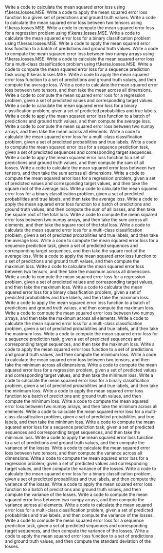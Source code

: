 Write a code to calculate the mean squared error loss using tf.keras.losses.MSE.
Write a code to apply the mean squared error loss function to a given set of predictions and ground truth values.
Write a code to calculate the mean squared error loss between two tensors using tf.keras.losses.MSE.
Write a code to compute the mean squared error loss for a regression problem using tf.keras.losses.MSE.
Write a code to calculate the mean squared error loss for a binary classification problem using tf.keras.losses.MSE.
Write a code to apply the mean squared error loss function to a batch of predictions and ground truth values.
Write a code to compute the mean squared error loss between two numpy arrays using tf.keras.losses.MSE.
Write a code to calculate the mean squared error loss for a multi-class classification problem using tf.keras.losses.MSE.
Write a code to compute the mean squared error loss for a sequence prediction task using tf.keras.losses.MSE.
Write a code to apply the mean squared error loss function to a set of predictions and ground truth values, and then compute the average loss.
Write a code to calculate the mean squared error loss between two tensors, and then take the mean across all dimensions.
Write a code to compute the mean squared error loss for a regression problem, given a set of predicted values and corresponding target values.
Write a code to calculate the mean squared error loss for a binary classification problem, given a set of predicted probabilities and true labels.
Write a code to apply the mean squared error loss function to a batch of predictions and ground truth values, and then compute the average loss.
Write a code to compute the mean squared error loss between two numpy arrays, and then take the mean across all elements.
Write a code to calculate the mean squared error loss for a multi-class classification problem, given a set of predicted probabilities and true labels.
Write a code to compute the mean squared error loss for a sequence prediction task, given a set of predicted sequences and corresponding target sequences.
Write a code to apply the mean squared error loss function to a set of predictions and ground truth values, and then compute the sum of all losses.
Write a code to calculate the mean squared error loss between two tensors, and then take the sum across all dimensions.
Write a code to compute the mean squared error loss for a regression problem, given a set of predicted values and corresponding target values, and then take the square root of the average loss.
Write a code to calculate the mean squared error loss for a binary classification problem, given a set of predicted probabilities and true labels, and then take the average loss.
Write a code to apply the mean squared error loss function to a batch of predictions and ground truth values, and then compute the sum of all losses, and then take the square root of the total loss.
Write a code to compute the mean squared error loss between two numpy arrays, and then take the sum across all elements, and then take the square root of the total loss.
Write a code to calculate the mean squared error loss for a multi-class classification problem, given a set of predicted probabilities and true labels, and then take the average loss.
Write a code to compute the mean squared error loss for a sequence prediction task, given a set of predicted sequences and corresponding target sequences, and then take the square root of the average loss.
Write a code to apply the mean squared error loss function to a set of predictions and ground truth values, and then compute the maximum loss.
Write a code to calculate the mean squared error loss between two tensors, and then take the maximum across all dimensions.
Write a code to compute the mean squared error loss for a regression problem, given a set of predicted values and corresponding target values, and then take the maximum loss.
Write a code to calculate the mean squared error loss for a binary classification problem, given a set of predicted probabilities and true labels, and then take the maximum loss.
Write a code to apply the mean squared error loss function to a batch of predictions and ground truth values, and then compute the maximum loss.
Write a code to compute the mean squared error loss between two numpy arrays, and then take the maximum across all elements.
Write a code to calculate the mean squared error loss for a multi-class classification problem, given a set of predicted probabilities and true labels, and then take the maximum loss.
Write a code to compute the mean squared error loss for a sequence prediction task, given a set of predicted sequences and corresponding target sequences, and then take the maximum loss.
Write a code to apply the mean squared error loss function to a set of predictions and ground truth values, and then compute the minimum loss.
Write a code to calculate the mean squared error loss between two tensors, and then take the minimum across all dimensions.
Write a code to compute the mean squared error loss for a regression problem, given a set of predicted values and corresponding target values, and then take the minimum loss.
Write a code to calculate the mean squared error loss for a binary classification problem, given a set of predicted probabilities and true labels, and then take the minimum loss.
Write a code to apply the mean squared error loss function to a batch of predictions and ground truth values, and then compute the minimum loss.
Write a code to compute the mean squared error loss between two numpy arrays, and then take the minimum across all elements.
Write a code to calculate the mean squared error loss for a multi-class classification problem, given a set of predicted probabilities and true labels, and then take the minimum loss.
Write a code to compute the mean squared error loss for a sequence prediction task, given a set of predicted sequences and corresponding target sequences, and then take the minimum loss.
Write a code to apply the mean squared error loss function to a set of predictions and ground truth values, and then compute the variance of the losses.
Write a code to calculate the mean squared error loss between two tensors, and then compute the variance across all dimensions.
Write a code to compute the mean squared error loss for a regression problem, given a set of predicted values and corresponding target values, and then compute the variance of the losses.
Write a code to calculate the mean squared error loss for a binary classification problem, given a set of predicted probabilities and true labels, and then compute the variance of the losses.
Write a code to apply the mean squared error loss function to a batch of predictions and ground truth values, and then compute the variance of the losses.
Write a code to compute the mean squared error loss between two numpy arrays, and then compute the variance across all elements.
Write a code to calculate the mean squared error loss for a multi-class classification problem, given a set of predicted probabilities and true labels, and then compute the variance of the losses.
Write a code to compute the mean squared error loss for a sequence prediction task, given a set of predicted sequences and corresponding target sequences, and then compute the variance of the losses.
Write a code to apply the mean squared error loss function to a set of predictions and ground truth values, and then compute the standard deviation of the losses.